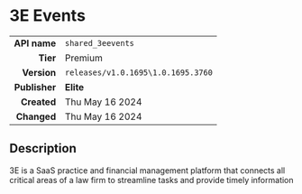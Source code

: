# 3E Events
| | |
|-:|-|
|**API name**|`shared_3eevents`|
|**Tier**|Premium|
|**Version**|`releases/v1.0.1695\1.0.1695.3760`|
|**Publisher**|**Elite**|
|**Created**|Thu May 16 2024|
|**Changed**|Thu May 16 2024|

## Description
3E is a SaaS practice and financial management platform that connects all critical areas of a law firm to streamline tasks and provide timely information
